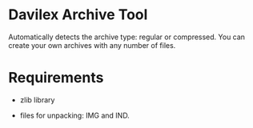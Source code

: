 # Davilex Archive Tool
Automatically detects the archive type: regular or compressed. You can create your own archives with any number of files.

# Requirements
- zlib library

- files for unpacking: IMG and IND.
